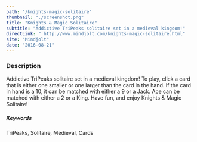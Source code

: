 ```yaml
---
path: "/knights-magic-solitaire"
thumbnail: "./screenshot.png"
title: "Knights & Magic Solitaire"
subtitle: "Addictive TriPeaks solitaire set in a medieval kingdom!"
directLink: " http://www.mindjolt.com/knights-magic-solitaire.html"
site: "Mindjolt"
date: "2016-08-21"
---
```


### Description

Addictive TriPeaks solitaire set in a medieval kingdom! To play, click a card that is either one smaller or one larger than the card in the hand. If the card in hand is a 10, it can be matched with either a 9 or a Jack. Ace can be matched with either a 2 or a King. Have fun, and enjoy Knights &amp; Magic Solitaire!

##### Keywords

TriPeaks, Solitaire, Medieval, Cards
